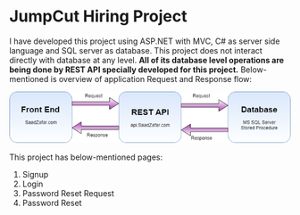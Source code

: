 # JumpCut Hiring Project

I have developed this project using ASP.NET with MVC, C# as server side language and SQL server as database. This project does not interact directly with database at any level. <b>All of its database level operations are being done by REST API specially developed for this project.</b> Below-mentioned is overview of application Request and Response flow:

![Application Structure](JumpCut/Content/GitHub/AppStruct.png)

        
      
This project has below-mentioned pages:
<ol>
  <li>Signup
  <li>Login
  <li>Password Reset Request
  <li>Password Reset
</ol>


